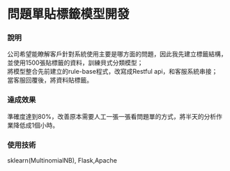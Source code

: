   # 問題單貼標籤模型開發
  
### 說明
公司希望能瞭解客戶針對系統使用主要是哪方面的問題，因此我先建立標籤結構，並使用1500張貼標籤的資料，訓練貝式分類模型；</br>
將模型整合先前建立的rule-base程式，改寫成Restful api，和客服系統串接；</br>當客服回覆後，將資料貼標籤。

### 達成效果
準確度達到80%，改善原本需要人工一張一張看問題單的方式，將半天的分析作業降低成1個小時。

### 使用技術
sklearn(MultinomialNB), Flask,Apache 
